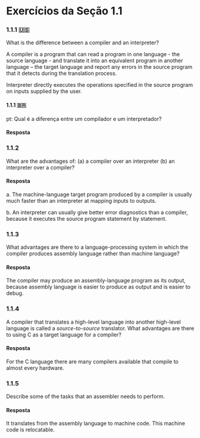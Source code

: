 # Exercícios da Seção 1.1

### 1.1.1 :us:

What is the difference between a compiler and an interpreter?

A compiler is a program that can read a program in one language - the source language - and translate it into an equivalent program in another language – the target language and report any errors in the source program that it detects during the translation process.

Interpreter directly executes the operations specified in the source program on inputs supplied by the user.

#### 1.1.1 🇧🇷

pt: Qual é a diferença entre um compilador e um interpretador? 

#### Resposta

### 1.1.2

What are the advantages of:
(a) a compiler over an interpreter
(b) an interpreter over a compiler?

#### Resposta

a. The machine-language target program produced by a compiler is usually much faster than an interpreter at mapping inputs to outputs.

b. An interpreter can usually give better error diagnostics than a compiler, because it executes the source program statement by statement.

### 1.1.3

What advantages are there to a language-processing system in which the compiler
produces assembly language rather than machine language?

#### Resposta

The compiler may produce an assembly-language program as its output, because
assembly language is easier to produce as output and is easier to debug.

### 1.1.4

A compiler that translates a high-level language into another high-level
language is called a *source-to-source* translator. What advantages are there to
using C as a target language for a compiler?

#### Resposta

For the C language there are many compilers available that compile to almost
every hardware.

### 1.1.5

Describe some of the tasks that an assembler needs to perform.

#### Resposta

It translates from the assembly language to machine code. This machine code is
relocatable.

